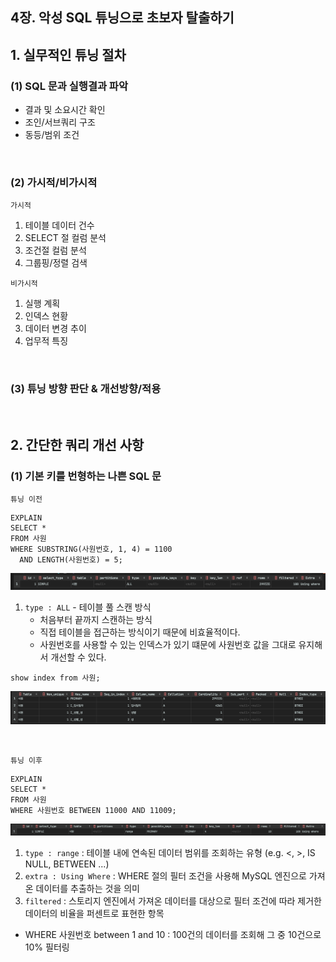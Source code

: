 ## 4장. 악성 SQL 튜닝으로 초보자 탈출하기

## 1. 실무적인 튜닝 절차

### (1) SQL 문과 실행결과 파악

- 결과 및 소요시간 확인
- 조인/서브쿼리 구조
- 동등/범위 조건

<br>

### (2) 가시적/비가시적

`가시적`

1. 테이블 데이터 건수
2. SELECT 절 컬럼 분석
3. 조건절 컬럼 분석
4. 그룹핑/정렬 검색

`비가시적`

1. 실행 계획
2. 인덱스 현황
3. 데이터 변경 추이
4. 업무적 특징

<br>

### (3) 튜닝 방향 판단 & 개선방향/적용

<br>

## 2. 간단한 쿼리 개선 사항

### (1) 기본 키를 번형하는 나쁜 SQL 문

`튜닝 이전`

```mysql
EXPLAIN
SELECT *
FROM 사원
WHERE SUBSTRING(사원번호, 1, 4) = 1100
  AND LENGTH(사원번호) = 5;
```
![img.png](/_dev-books/업무에_바로_쓰는_SQL_튜닝/images/img02.png)
 
1. `type : ALL` - 테이블 풀 스캔 방식
   - 처음부터 끝까지 스캔하는 방식
   - 직접 테이블을 접근하는 방식이기 때문에 비효율적이다.
   - 사원번호를 사용할 수 있는 인덱스가 있기 떄문에 사원번호 값을 그대로 유지해서 개선할 수 있다.  

```mysql
show index from 사원;
```
![img03.png](/_dev-books/업무에_바로_쓰는_SQL_튜닝/images/img03.png)

<br>

`튜닝 이후`

```mysql
EXPLAIN
SELECT *
FROM 사원
WHERE 사원번호 BETWEEN 11000 AND 11009;
```
![img04.png](/_dev-books/업무에_바로_쓰는_SQL_튜닝/images/img04.png)

1. `type : range` : 테이블 내에 연속된 데이터 범위를 조회하는 유형 (e.g. <, >, IS NULL, BETWEEN ...)
2. `extra : Using Where` : WHERE 절의 필터 조건을 사용해 MySQL 엔진으로 가져온 데이터를 추출하는 것을 의미
3. `filtered` : 스토리지 엔진에서 가져온 데이터를 대상으로 필터 조건에 따라 제거한 데이터의 비율을 퍼센트로 표현한 항목
  - WHERE 사원번호 between 1 and 10 : 100건의 데이터를 조회해 그 중 10건으로 10% 필터링 

<br>
